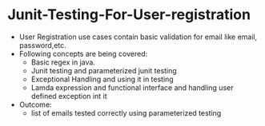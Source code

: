 # Junit-Testing-For-User-registration
* User Registration use cases contain basic validation for email like email, password,etc.
* Following concepts are being covered:
  * Basic regex in java. 
  * Junit testing and parameterized junit testing
  * Exceptional Handling and using it in testing
  * Lamda expression and functional interface and handling user defined exception int it
* Outcome:
  * list of emails tested correctly using parameterized testing
   
  
